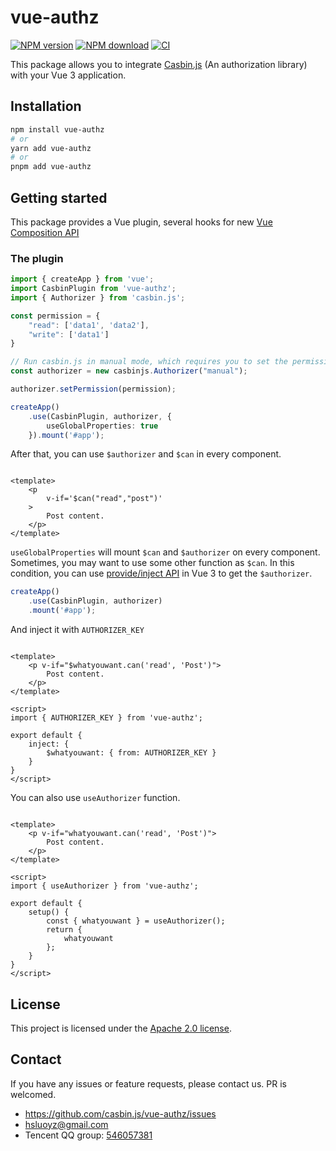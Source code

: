 # vue-authz

[![NPM version][npm-image]][npm-url]
[![NPM download][download-image]][download-url]
[![CI](https://github.com/casbin-js/vue-authz/actions/workflows/ci.yml/badge.svg)](https://github.com/casbin-js/vue-authz/actions/workflows/ci.yml)

[npm-image]: https://img.shields.io/npm/v/vue-authz.svg?style=flat-square
[npm-url]: https://www.npmjs.com/package/vue-authz
[download-image]: https://img.shields.io/npm/dm/vue-authz.svg?style=flat-square
[download-url]: https://www.npmjs.com/package/vue-authz

This package allows you to integrate [Casbin.js](https://github.com/casbin/casbin.js) (An authorization library) with
your Vue 3 application.

## Installation

```bash
npm install vue-authz
# or
yarn add vue-authz
# or
pnpm add vue-authz
```

## Getting started

This package provides a Vue plugin, several hooks for
new [Vue Composition API](https://v3.vuejs.org/guide/composition-api-introduction.html)

### The plugin

```typescript
import { createApp } from 'vue';
import CasbinPlugin from 'vue-authz';
import { Authorizer } from 'casbin.js';

const permission = {
    "read": ['data1', 'data2'],
    "write": ['data1']
}

// Run casbin.js in manual mode, which requires you to set the permission manually.
const authorizer = new casbinjs.Authorizer("manual");

authorizer.setPermission(permission);

createApp()
    .use(CasbinPlugin, authorizer, {
        useGlobalProperties: true
    }).mount('#app');
```

After that, you can use `$authorizer` and `$can` in every component.

```vue

<template>
    <p
        v-if='$can("read","post")'
    >
        Post content.
    </p>
</template>
```

`useGlobalProperties` will mount `$can` and `$authorizer` on every component. Sometimes, you may want to use some other
function as `$can`. In this condition, you can
use [provide/inject API](https://v3.vuejs.org/guide/component-provide-inject.html) in Vue 3 to get the `$authorizer`.

```typescript
createApp()
    .use(CasbinPlugin, authorizer)
    .mount('#app');
```

And inject it with `AUTHORIZER_KEY`

```vue

<template>
    <p v-if="$whatyouwant.can('read', 'Post')">
        Post content.
    </p>
</template>

<script>
import { AUTHORIZER_KEY } from 'vue-authz';

export default {
    inject: {
        $whatyouwant: { from: AUTHORIZER_KEY }
    }
}
</script>
```

You can also use `useAuthorizer` function.

```vue

<template>
    <p v-if="whatyouwant.can('read', 'Post')">
        Post content.
    </p>
</template>

<script>
import { useAuthorizer } from 'vue-authz';

export default {
    setup() {
        const { whatyouwant } = useAuthorizer();
        return {
            whatyouwant
        };
    }
}
</script>
```

## License

This project is licensed under the [Apache 2.0 license](LICENSE).

## Contact

If you have any issues or feature requests, please contact us. PR is welcomed.

- https://github.com/casbin.js/vue-authz/issues
- hsluoyz@gmail.com
- Tencent QQ group: [546057381](//shang.qq.com/wpa/qunwpa?idkey=8ac8b91fc97ace3d383d0035f7aa06f7d670fd8e8d4837347354a31c18fac885)
